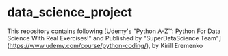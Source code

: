 # data_science_project
This repository contains following [Udemy's "Python A-Z™: Python For Data Science With Real Exercises!" and Published by "SuperDataScience Team"]
(https://www.udemy.com/course/python-coding/), by Kirill Eremenko 
